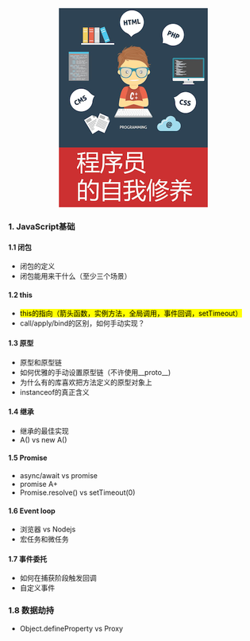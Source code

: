 <div style="text-align: center">
  <img src="assets/images/new-cover.png" />
</div> 



### 1. JavaScript基础

#### 1.1 闭包

- 闭包的定义
- 闭包能用来干什么（至少三个场景）

#### 1.2 this

- <mark>this的指向（箭头函数，实例方法，全局调用，事件回调，setTimeout）</mark>
- call/apply/bind的区别，如何手动实现？

#### 1.3 原型

- 原型和原型链
- 如何优雅的手动设置原型链（不许使用__proto__)
- 为什么有的库喜欢把方法定义的原型对象上
- instanceof的真正含义

#### 1.4 继承

- 继承的最佳实现
- A() vs new A()

#### 1.5 Promise

- async/await vs promise
- promise A+
- Promise.resolve() vs setTimeout(0)

#### 1.6 Event loop

- 浏览器 vs Nodejs
- 宏任务和微任务

#### 1.7 事件委托

- 如何在捕获阶段触发回调
- 自定义事件

### 1.8 数据劫持

- Object.defineProperty vs Proxy



